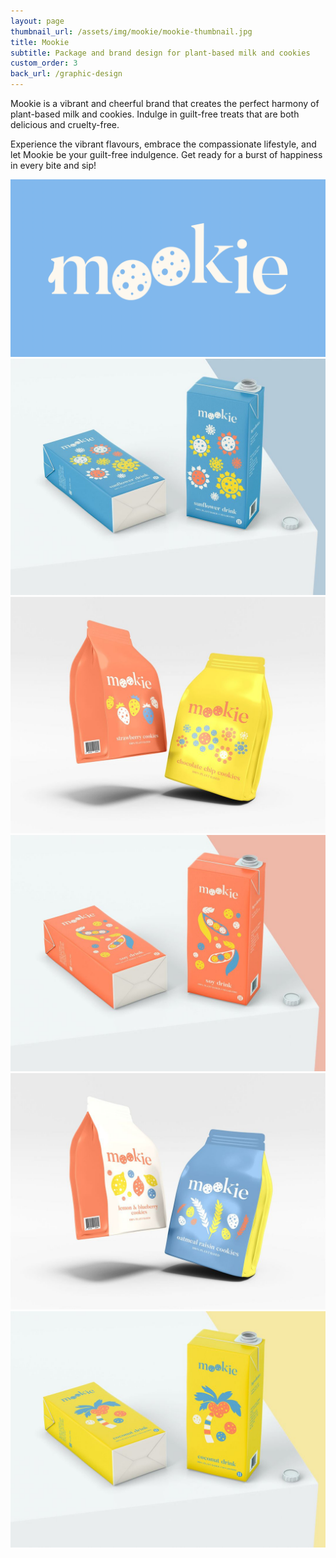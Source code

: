 ```yaml
---
layout: page
thumbnail_url: /assets/img/mookie/mookie-thumbnail.jpg
title: Mookie
subtitle: Package and brand design for plant-based milk and cookies
custom_order: 3
back_url: /graphic-design
---
```

Mookie is a vibrant and cheerful brand that creates the perfect harmony of plant-based milk and cookies. Indulge in guilt-free treats that are both delicious and cruelty-free.

Experience the vibrant flavours, embrace the compassionate lifestyle, and let Mookie be your guilt-free indulgence. Get ready for a burst of happiness in every bite and sip!

![](/assets/img/mookie/mookie-1.gif)
![](/assets/img/mookie/mookie-thumbnail.jpg)
![](/assets/img/mookie/mookie-2.jpg)
![](/assets/img/mookie/mookie-3.jpg)
![](/assets/img/mookie/mookie-4.jpg)
![](/assets/img/mookie/mookie-5.jpg)
